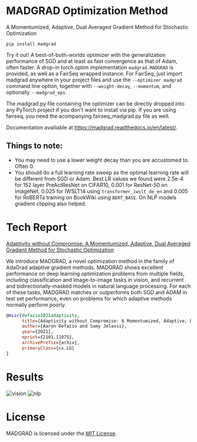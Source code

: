 
# MADGRAD Optimization Method

A Momentumized, Adaptive, Dual Averaged Gradient Method for Stochastic Optimization

``` pip install madgrad ```

Try it out! A best-of-both-worlds optimizer with the generalization performance of SGD and at least as fast convergence as that of Adam, often faster. A drop-in torch.optim implementation `madgrad.MADGRAD` is provided, as well as a FairSeq wrapped instance. For FairSeq, just import madgrad anywhere in your project files and use the `--optimizer madgrad` command line option, together with `--weight-decay`, `--momentum`, and optionally `--madgrad_eps`.

The madgrad.py file containing the optimizer can be directly dropped into any PyTorch project if you don't want to install via pip. If you are using fairseq, you need the acompanying fairseq_madgrad.py file as well.

Documentation availiable at https://madgrad.readthedocs.io/en/latest/.

## Things to note:
 - You may need to use a lower weight decay than you are accustomed to. Often 0.
 - You should do a full learning rate sweep as the optimal learning rate will be different from SGD or Adam. Best LR values we found were 2.5e-4 for 152 layer PreActResNet on CIFAR10, 0.001 for ResNet-50 on ImageNet, 0.025 for IWSLT14 using `transformer_iwslt_de_en` and 0.005 for RoBERTa training on BookWiki using `BERT_BASE`. On NLP models gradient clipping also helped.

# Tech Report

[Adaptivity without Compromise: A Momentumized, Adaptive, Dual Averaged Gradient Method for Stochastic Optimization](https://arxiv.org/abs/2101.11075)

We introduce MADGRAD, a novel optimization method in the family of AdaGrad adaptive gradient methods. MADGRAD shows excellent performance on deep learning optimization problems from multiple fields, including classification and image-to-image tasks in vision, and recurrent and bidirectionally-masked models in natural language processing. For each of these tasks, MADGRAD matches or outperforms both SGD and ADAM in test set performance, even on problems for which adaptive methods normally perform poorly.


```BibTeX
@misc{defazio2021adaptivity,
      title={Adaptivity without Compromise: A Momentumized, Adaptive, Dual Averaged Gradient Method for Stochastic Optimization}, 
      author={Aaron Defazio and Samy Jelassi},
      year={2021},
      eprint={2101.11075},
      archivePrefix={arXiv},
      primaryClass={cs.LG}
}
```

# Results

![vision](https://github.com/facebookresearch/madgrad/blob/master/figures/vision.png?raw=true)
![nlp](https://github.com/facebookresearch/madgrad/blob/master/figures/nlp.png?raw=true)

# License

MADGRAD is licensed under the [MIT License](LICENSE).
